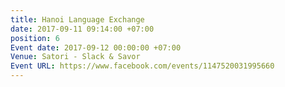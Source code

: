 ```yaml
---
title: Hanoi Language Exchange
date: 2017-09-11 09:14:00 +07:00
position: 6
Event date: 2017-09-12 00:00:00 +07:00
Venue: Satori - Slack & Savor
Event URL: https://www.facebook.com/events/1147520031995660
---
```


